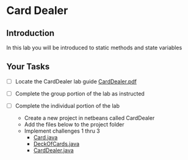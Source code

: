 # Card Dealer

## Introduction
In this lab you will be introduced to static methods and state variables

## Your Tasks

- [ ] Locate the CardDealer lab guide [CardDealer.pdf](CardDealer.pdf)

- [ ] Complete the group portion of the lab as instructed

- [ ] Complete the individual portion of the lab

	* Create a new project in netbeans called CardDealer
	* Add the files below to the project folder
	* Implement challenges 1 thru 3
		- [Card.java](carddealer/Card.java)
		- [DeckOfCards.java](carddealer/DeckOfCards.java) 
		- [CardDealer.java](carddealer/CardDealer.java)



